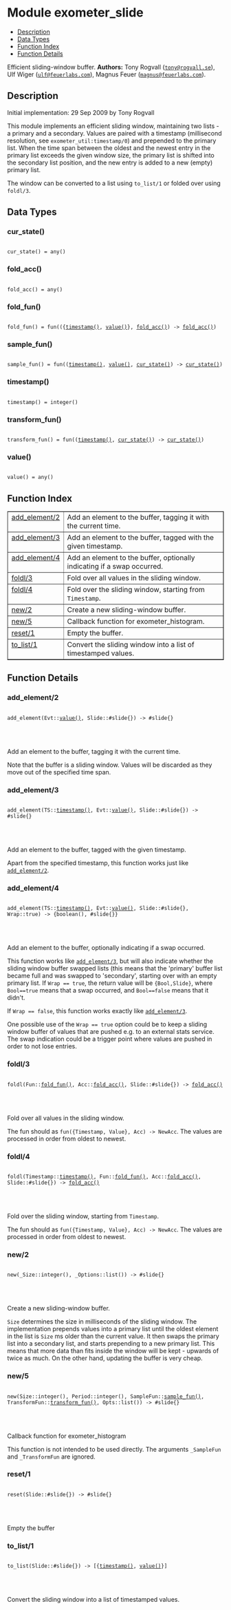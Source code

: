

# Module exometer_slide #
* [Description](#description)
* [Data Types](#types)
* [Function Index](#index)
* [Function Details](#functions)


Efficient sliding-window buffer.
__Authors:__ Tony Rogvall ([`tony@rogvall.se`](mailto:tony@rogvall.se)), Ulf Wiger ([`ulf@feuerlabs.com`](mailto:ulf@feuerlabs.com)), Magnus Feuer ([`magnus@feuerlabs.com`](mailto:magnus@feuerlabs.com)).
<a name="description"></a>

## Description ##



Initial implementation: 29 Sep 2009 by Tony Rogvall



This module implements an efficient sliding window, maintaining
two lists - a primary and a secondary. Values are paired with a
timestamp (millisecond resolution, see `exometer_util:timestamp/0`)
and prepended to the primary list. When the time span between the oldest
and the newest entry in the primary list exceeds the given window size,
the primary list is shifted into the secondary list position, and the
new entry is added to a new (empty) primary list.


The window can be converted to a list using `to_list/1` or folded
over using `foldl/3`.
<a name="types"></a>

## Data Types ##




### <a name="type-cur_state">cur_state()</a> ###



<pre><code>
cur_state() = any()
</code></pre>





### <a name="type-fold_acc">fold_acc()</a> ###



<pre><code>
fold_acc() = any()
</code></pre>





### <a name="type-fold_fun">fold_fun()</a> ###



<pre><code>
fold_fun() = fun(({<a href="#type-timestamp">timestamp()</a>, <a href="#type-value">value()</a>}, <a href="#type-fold_acc">fold_acc()</a>) -&gt; <a href="#type-fold_acc">fold_acc()</a>)
</code></pre>





### <a name="type-sample_fun">sample_fun()</a> ###



<pre><code>
sample_fun() = fun((<a href="#type-timestamp">timestamp()</a>, <a href="#type-value">value()</a>, <a href="#type-cur_state">cur_state()</a>) -&gt; <a href="#type-cur_state">cur_state()</a>)
</code></pre>





### <a name="type-timestamp">timestamp()</a> ###



<pre><code>
timestamp() = integer()
</code></pre>





### <a name="type-transform_fun">transform_fun()</a> ###



<pre><code>
transform_fun() = fun((<a href="#type-timestamp">timestamp()</a>, <a href="#type-cur_state">cur_state()</a>) -&gt; <a href="#type-cur_state">cur_state()</a>)
</code></pre>





### <a name="type-value">value()</a> ###



<pre><code>
value() = any()
</code></pre>


<a name="index"></a>

## Function Index ##


<table width="100%" border="1" cellspacing="0" cellpadding="2" summary="function index"><tr><td valign="top"><a href="#add_element-2">add_element/2</a></td><td>Add an element to the buffer, tagging it with the current time.</td></tr><tr><td valign="top"><a href="#add_element-3">add_element/3</a></td><td>Add an element to the buffer, tagged with the given timestamp.</td></tr><tr><td valign="top"><a href="#add_element-4">add_element/4</a></td><td>Add an element to the buffer, optionally indicating if a swap occurred.</td></tr><tr><td valign="top"><a href="#foldl-3">foldl/3</a></td><td>Fold over all values in the sliding window.</td></tr><tr><td valign="top"><a href="#foldl-4">foldl/4</a></td><td>Fold over the sliding window, starting from <code>Timestamp</code>.</td></tr><tr><td valign="top"><a href="#new-2">new/2</a></td><td>Create a new sliding-window buffer.</td></tr><tr><td valign="top"><a href="#new-5">new/5</a></td><td>Callback function for exometer_histogram.</td></tr><tr><td valign="top"><a href="#reset-1">reset/1</a></td><td>Empty the buffer.</td></tr><tr><td valign="top"><a href="#to_list-1">to_list/1</a></td><td>Convert the sliding window into a list of timestamped values.</td></tr></table>


<a name="functions"></a>

## Function Details ##

<a name="add_element-2"></a>

### add_element/2 ###


<pre><code>
add_element(Evt::<a href="#type-value">value()</a>, Slide::#slide{}) -&gt; #slide{}
</code></pre>

<br></br>



Add an element to the buffer, tagging it with the current time.


Note that the buffer is a sliding window. Values will be discarded as they
move out of the specified time span.
<a name="add_element-3"></a>

### add_element/3 ###


<pre><code>
add_element(TS::<a href="#type-timestamp">timestamp()</a>, Evt::<a href="#type-value">value()</a>, Slide::#slide{}) -&gt; #slide{}
</code></pre>

<br></br>



Add an element to the buffer, tagged with the given timestamp.


Apart from the specified timestamp, this function works just like
[`add_element/2`](#add_element-2).
<a name="add_element-4"></a>

### add_element/4 ###


<pre><code>
add_element(TS::<a href="#type-timestamp">timestamp()</a>, Evt::<a href="#type-value">value()</a>, Slide::#slide{}, Wrap::true) -&gt; {boolean(), #slide{}}
</code></pre>

<br></br>



Add an element to the buffer, optionally indicating if a swap occurred.



This function works like [`add_element/3`](#add_element-3), but will also indicate
whether the sliding window buffer swapped lists (this means that the
'primary' buffer list became full and was swapped to 'secondary', starting
over with an empty primary list. If `Wrap == true`, the return value will be
`{Bool,Slide}`, where `Bool==true` means that a swap occurred, and
`Bool==false` means that it didn't.



If `Wrap == false`, this function works exactly like [`add_element/3`](#add_element-3).


One possible use of the `Wrap == true` option could be to keep a sliding
window buffer of values that are pushed e.g. to an external stats service.
The swap indication could be a trigger point where values are pushed in order
to not lose entries.
<a name="foldl-3"></a>

### foldl/3 ###


<pre><code>
foldl(Fun::<a href="#type-fold_fun">fold_fun()</a>, Acc::<a href="#type-fold_acc">fold_acc()</a>, Slide::#slide{}) -&gt; <a href="#type-fold_acc">fold_acc()</a>
</code></pre>

<br></br>



Fold over all values in the sliding window.


The fun should as `fun({Timestamp, Value}, Acc) -> NewAcc`.
The values are processed in order from oldest to newest.
<a name="foldl-4"></a>

### foldl/4 ###


<pre><code>
foldl(Timestamp::<a href="#type-timestamp">timestamp()</a>, Fun::<a href="#type-fold_fun">fold_fun()</a>, Acc::<a href="#type-fold_acc">fold_acc()</a>, Slide::#slide{}) -&gt; <a href="#type-fold_acc">fold_acc()</a>
</code></pre>

<br></br>



Fold over the sliding window, starting from `Timestamp`.


The fun should as `fun({Timestamp, Value}, Acc) -> NewAcc`.
The values are processed in order from oldest to newest.
<a name="new-2"></a>

### new/2 ###


<pre><code>
new(_Size::integer(), _Options::list()) -&gt; #slide{}
</code></pre>

<br></br>



Create a new sliding-window buffer.


`Size` determines the size in milliseconds of the sliding window.
The implementation prepends values into a primary list until the oldest
element in the list is `Size` ms older than the current value. It then
swaps the primary list into a secondary list, and starts prepending to
a new primary list. This means that more data than fits inside the window
will be kept - upwards of twice as much. On the other hand, updating the
buffer is very cheap.
<a name="new-5"></a>

### new/5 ###


<pre><code>
new(Size::integer(), Period::integer(), SampleFun::<a href="#type-sample_fun">sample_fun()</a>, TransformFun::<a href="#type-transform_fun">transform_fun()</a>, Opts::list()) -&gt; #slide{}
</code></pre>

<br></br>



Callback function for exometer_histogram


This function is not intended to be used directly. The arguments
`_SampleFun` and `_TransformFun` are ignored.
<a name="reset-1"></a>

### reset/1 ###


<pre><code>
reset(Slide::#slide{}) -&gt; #slide{}
</code></pre>

<br></br>


Empty the buffer

<a name="to_list-1"></a>

### to_list/1 ###


<pre><code>
to_list(Slide::#slide{}) -&gt; [{<a href="#type-timestamp">timestamp()</a>, <a href="#type-value">value()</a>}]
</code></pre>

<br></br>


Convert the sliding window into a list of timestamped values.
